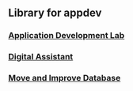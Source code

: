 ## Library for appdev

### [Application Development Lab](application-development-lab)

### [Digital Assistant](ospa-oda)

### [Move and Improve Database](move-improve-database)
